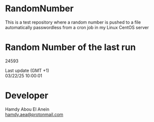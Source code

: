 # RandomNumber    
This is a test repository where a random number is pushed to a file automatically passwordless from a cron job in my Linux CentOS server    
# Random Number of the last run   
24593
      
Last update (GMT +1)    
03/22/25 10:00:01
# Developer    
Hamdy Abou El Anein   
hamdy.aea@protonmail.com
